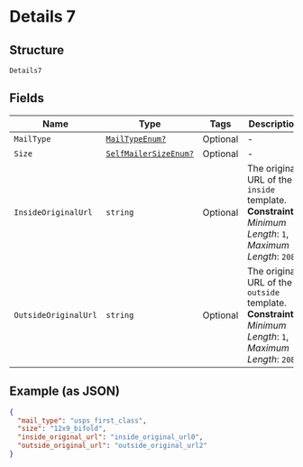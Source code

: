 
# Details 7

## Structure

`Details7`

## Fields

| Name | Type | Tags | Description |
|  --- | --- | --- | --- |
| `MailType` | [`MailTypeEnum?`](../../doc/models/mail-type-enum.md) | Optional | - |
| `Size` | [`SelfMailerSizeEnum?`](../../doc/models/self-mailer-size-enum.md) | Optional | - |
| `InsideOriginalUrl` | `string` | Optional | The original URL of the `inside` template.<br>**Constraints**: *Minimum Length*: `1`, *Maximum Length*: `2083` |
| `OutsideOriginalUrl` | `string` | Optional | The original URL of the `outside` template.<br>**Constraints**: *Minimum Length*: `1`, *Maximum Length*: `2083` |

## Example (as JSON)

```json
{
  "mail_type": "usps_first_class",
  "size": "12x9_bifold",
  "inside_original_url": "inside_original_url0",
  "outside_original_url": "outside_original_url2"
}
```

